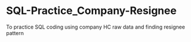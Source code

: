 # SQL-Practice_Company-Resignee
To practice SQL coding using company HC raw data and finding resignee pattern
